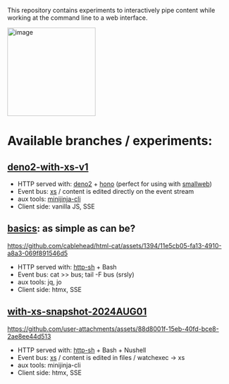 This repository contains experiments to interactively pipe content while working
at the command line to a web interface.

<img src="https://github.com/user-attachments/assets/377d04f2-e08c-4bb3-a958-46a68868491e" alt="image" height="200">

# Available branches / experiments:

## [deno2-with-xs-v1](https://github.com/cablehead/html-cat/tree/deno2-with-xs-v1)

- HTTP served with: [deno2](https://deno.land/) +
  [hono](https://hono.dev/docs/getting-started/deno) (perfect for using with
  [smallweb](https://www.smallweb.run))
- Event bus: [xs](https://github.com/cablehead/xs) / content is edited directly
  on the event stream
- aux tools: [minijinja-cli](https://github.com/mitsuhiko/minijinja)
- Client side: vanilla JS, SSE

## [basics](https://github.com/cablehead/html-cat/tree/basics): as simple as can be?

https://github.com/cablehead/html-cat/assets/1394/11e5cb05-fa13-4910-a8a3-069f891546d5

- HTTP served with: [http-sh](https://github.com/cablehead/http-sh) + Bash
- Event bus: cat >> bus; tail -F bus (srsly)
- aux tools: jq, jo
- Client side: htmx, SSE

## [with-xs-snapshot-2024AUG01](https://github.com/cablehead/html-cat/tree/with-xs-snapshot-2024AUG01)

https://github.com/user-attachments/assets/88d8001f-15eb-40fd-bce8-2ae8ee44d513

- HTTP served with: [http-sh](https://github.com/cablehead/http-sh) + Bash +
  Nushell
- Event bus: [xs](https://github.com/cablehead/xs) / content is edited in files
  / watchexec -> xs
- aux tools: minijinja-cli
- Client side: htmx, SSE
